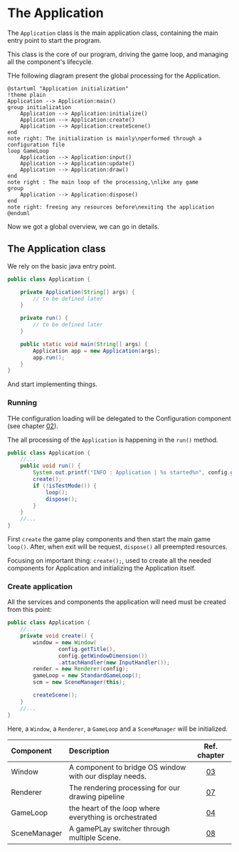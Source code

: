 # The Application

The `Application` class is the main application class, containing the main entry point to start the program.

This class is the core of our program, driving the game loop, and managing all the component's lifecycle.

THe following diagram present the global processing for the Application.

```plantuml
@startuml "Application initialization"
!theme plain
Application --> Application:main()
group initialization
    Application --> Application:initialize()
    Application --> Application:create()
    Application --> Application:createScene()
end
note right: The initialization is mainly\nperformed through a configuration file 
loop GameLoop
    Application --> Application:input()
    Application --> Application:update()
    Application --> Application:draw()
end
note right : The main loop of the processing,\nlike any game
group
    Application --> Application:dispose()
end
note right: freeing any resources before\nexiting the application
@enduml
```

Now we got a global overview, we can go in details.

## The Application class

We rely on the basic java entry point.

```java
public class Application {

    private Application(String[] args) {
        // to be defined later
    }

    private run() {
        // to be defined later
    }

    public static void main(String[] args) {
        Application app = new Application(args);
        app.run();
    }
}
```

And start implementing things.

### Running

THe configuration loading will be delegated to the Configuration component (see
chapter [02](02-configuration_component.md)).

The all processing of the `Application` is happening in the `run()` method.

```java
public class Application {
    //...
    public void run() {
        System.out.printf("INFO : Application | %s started%n", config.getTitle());
        create();
        if (!isTestMode()) {
            loop();
            dispose();
        }
    }
    //...
}
```

First `create` the game play components and then start the main game `loop()`. After, when exit will be request,
`dispose()` all preempted resources.

Focusing on important thing: `create();`, used to create all the needed components for Application
and initializing the Application itself.

### Create application

All the services and components the application will need must be created from this point:

```java
public class Application {
    //...
    private void create() {
        window = new Window(
                config.getTitle(),
                config.getWindowDimension())
                .attachHandler(new InputHandler());
        render = new Renderer(config);
        gameLoop = new StandardGameLoop();
        scm = new SceneManager(this);

        createScene();
    }
    //...
}
```

Here, a `Window`, a `Renderer`, a `GameLoop` and a `SceneManager` will be initialized.

| Component    | Description                                             |         Ref. chapter          |
|:-------------|:--------------------------------------------------------|:-----------------------------:|
| Window       | A component to bridge OS window with our display needs. |  [03](03-display_window.md)   |
| Renderer     | The rendering processing for our drawing pipeline       |  [07](07-create_renderer.md)  | 
| GameLoop     | the heart of the loop where everything is orchestrated  | [04](04-delegate_gameloop.md) |
| SceneManager | A gamePLay switcher through multiple Scene.             | [08](08-scene_management.md)  |

